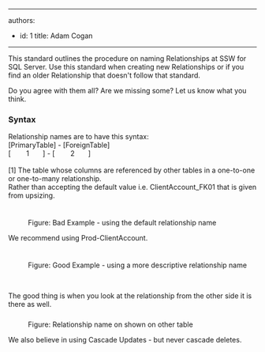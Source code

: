 

---
authors:
  - id: 1
    title: Adam Cogan
---




<span class='intro'> ​This standard outlines the procedure on naming Relationships at SSW for SQL Server. Use this standard when creating new Relationships or if you find an older Relationship that doesn't follow that standard.<br> </span>

<p>​​Do you agree with them all? Are we missing some? Let us know what you think.<br></p><h3 class="ssw15-rteElement-H3">Syntax</h3><p>Relationship names are to have this syntax&#58;<br>[PrimaryTable] - [ForeignTable]<br>[&#160; &#160; &#160; &#160; 1&#160; &#160; &#160; &#160;] - [&#160; &#160; &#160; &#160; 2&#160; &#160; &#160; &#160;]<br><br>[1] The table whose columns are referenced by other tables in a one-to-one or one-to-many relationship.<br>Rather than accepting the default value i.e. ClientAccount_FK01 that is given from upsizing.</p><p><img src="/PublishingImages/imgRelationshipPic1.gif" alt="" style="margin&#58;5px;" /><br></p><dd class="ssw15-rteElement-FigureBad">Figure&#58; Bad Example - using the&#160;default relationship name<br></dd><p class="ssw15-rteElement-P">​We recommend using Prod-ClientAccount.<br></p><p class="ssw15-rteElement-P"><img src="/PublishingImages/imgRelationshipPic2.gif" alt="" style="margin&#58;5px;" /><br></p><dd class="ssw15-rteElement-FigureGood">Figure&#58; Good Example - using a more descriptive relationship name<br></dd><p><br></p><p>​The good thing is when you look at the relationship from the other side it is there as well.<br><img src="/PublishingImages/imgRelationshipPic3.gif" alt="" style="margin&#58;5px;" /><br></p><dd class="ssw15-rteElement-FigureNormal">Figure&#58; Relationship name on shown on other table<br></dd><p class="ssw15-rteElement-P">We also believe in using Cascade Updates - but never cascade deletes.<br></p>


